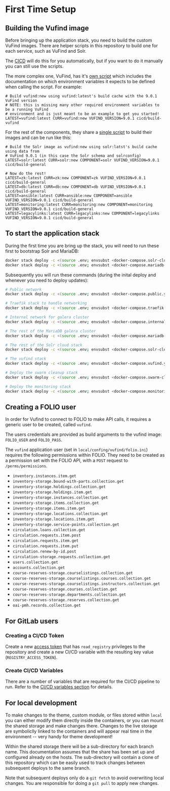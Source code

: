 # First Time Setup

## Building the Vufind image
Before bringing up the application stack, you need to build the custom
VuFind images. There are helper scripts in this repository to build one
for each service, such as VuFind and Solr.

The [CICD](CICD.md) will do this for you automatically, but if you want to
do it manually you can still use the scripts.

The more complex one, VuFind, has it's
[own script](https://github.com/MSU-Libraries/catalog/blob/main/cicd/build-vufind)
which includes the documentation on which environment variables it expects
to be defined when calling the script. For example:

```
# Build vufind:new using vufind:latest's build cache with the 9.0.1 VuFind version
# NOTE: this is missing many other required environment variables to be a running VuFind
# environment and is just meant to be an example to get you started!
LATEST=vufind:latest CURR=vufind:new VUFIND_VERSION=9.0.1 cicd/build-vufind
```

For the rest of the components, they share a
[single script](https://github.com/MSU-Libraries/catalog/blob/main/cicd/build-general)
to build their images and can be run like this:

```
# Build the Solr image as vufind:new using solr:latst's build cache using data from
# VuFind 9.0.1 (in this case the Solr schema and solrconfig)
LATEST=solr:latest CURR=solr:new COMPONENT=solr VUFIND_VERSION=9.0.1 cicd/build-general

# Now do the rest!
LATEST=zk:latest CURR=zk:new COMPONENT=zk VUFIND_VERSION=9.0.1 cicd/build-general
LATEST=db:latest CURR=db:new COMPONENT=db VUFIND_VERSION=9.0.1 cicd/build-general
LATEST=ansible:latest CURR=ansible:new COMPONENT=ansible VUFIND_VERSION=9.0.1 cicd/build-general
LATEST=monitoring:latest CURR=monitoring:new COMPONENT=monitoring VUFIND_VERSION=9.0.1 cicd/build-general
LATEST=legacylinks:latest CURR=legacylinks:new COMPONENT=legacylinks VUFIND_VERSION=9.0.1 cicd/build-general
```

## To start the application stack
During the first time you are bring up the stack, you will need
to run these first to bootstrap Solr and MariaDB:
```bash
docker stack deploy -c <(source .env; envsubst <docker-compose.solr-cloud-bootstrap.yml) solr
docker stack deploy -c <(source .env; envsubst <docker-compose.mariadb-cloud-bootstrap.yml) mariadb
```

Subsequently you will run these commands (during the inital deploy
and whenever you need to deploy updates):
```bash
# Public network
docker stack deploy -c <(source .env; envsubst <docker-compose.public.yml) public

# Traefik stack to handle networking
docker stack deploy -c <(source .env; envsubst <docker-compose.traefik.yml) traefik

# Internal network for galera cluster
docker stack deploy -c <(source .env; envsubst <docker-compose.internal.yml) internal

# The rest of the MariaDB galera cluster
docker stack deploy -c <(source .env; envsubst <docker-compose.mariadb-cloud.yml) mariadb

# The rest of the Solr cloud stack
docker stack deploy -c <(source .env; envsubst <docker-compose.solr-cloud.yml) solr

# The vufind stack
docker stack deploy -c <(source .env; envsubst <docker-compose.vufind.yml) catalog

# Deploy the swarm cleanup stack
docker stack deploy -c <(source .env; envsubst <docker-compose.swarm-cleanup.yml) swarm-cleanup

# Deploy the monitoring stack
docker stack deploy -c <(source .env; envsubst <docker-compose.monitoring.yml) monitoring
```

## Creating a FOLIO user
In order for Vufind to connect to FOLIO to make API calls, it
requires a generic user to be created, called `vufind`.

The users credentials are provided as build arguments to the vufind image:
`FOLIO_USER` and `FOLIO_PASS`.

The `vufind` application user (set in `local/confing/vufind/folio.ini`) requires the
following permissions within FOLIO. They need to be created as a permission set with the FOLIO API,
with a `POST` request to `/perms/permissions`.

* `inventory.instances.item.get`
* `inventory-storage.bound-with-parts.collection.get`
* `inventory-storage.holdings.collection.get`
* `inventory-storage.holdings.item.get`
* `inventory-storage.instances.collection.get`
* `inventory-storage.items.collection.get`
* `inventory-storage.items.item.get`
* `inventory-storage.locations.collection.get`
* `inventory-storage.locations.item.get`
* `inventory-storage.service-points.collection.get`
* `circulation.loans.collection.get`
* `circulation.requests.item.post`
* `circulation.requests.item.get`
* `circulation.requests.item.put`
* `circulation.renew-by-id.post`
* `circulation-storage.requests.collection.get`
* `users.collection.get`
* `accounts.collection.get`
* `course-reserves-storage.courselistings.collection.get`
* `course-reserves-storage.courselistings.courses.collection.get`
* `course-reserves-storage.courselistings.instructors.collection.get`
* `course-reserves-storage.courses.collection.get`
* `course-reserves-storage.departments.collection.get`
* `course-reserves-storage.reserves.collection.get`
* `oai-pmh.records.collection.get`

## For GitLab users
### Creating a CI/CD Token
Create a new [access token](https://gitlab.msu.edu/help/user/project/settings/project_access_tokens)
that has `read_registry` privileges to the repository and create a new CI/CD variable with the
resulting key value (`REGISTRY_ACCESS_TOKEN`).

### Create CI/CD Variables
There are a number of variables that are required for the CI/CD pipeline to run. Refer to the
[CI/CD variables section](CICD.md#variables) for details.

## For local development
To make changes to the theme, custom module, or files stored within `local` you can either
modify them directly inside the containers, or you can mount the shared storage and make
changes there. Changes to the live storage are symboliclly linked to the containers and will
appear real time in the environment -- very handy for theme development!

Within the shared storage there will be a sub-directory for each branch name. This documentation
assumes that the share has been set up and configured already on the hosts. The sub-directory
will contain a clone of this repository which can be easily used to track changes between
subsequent deploys to the same branch.

Note that subsequent deploys only do a `git fetch` to avoid overwriting local changes. You are
responsible for doing a `git pull` to apply new changes.
